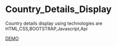 # Country_Details_Display
Country details display using technologies are HTML,CSS,BOOTSTRAP,Javascript,Api

[DEMO](https://aruns200108.github.io/Country_Details_Display/)
